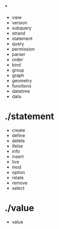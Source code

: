 # .

- view
- version
- subquery
- strand
- statement
- query
- permission
- parser
- order
- kind
- group
- graph
- geometry
- functions
- datetime
- data

# ./statement

- create
- define
- delete
- ifelse
- info
- insert
- live
- mod
- option
- relate
- remove
- select

# ./value

- value
